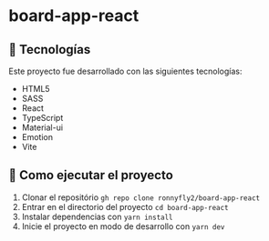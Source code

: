 # board-app-react
## :hammer: Tecnologías

Este proyecto fue desarrollado con las siguientes tecnologías:

- HTML5
- SASS
- React
- TypeScript
- Material-ui
- Emotion
- Vite

## 🚀 Como ejecutar el proyecto

1. Clonar el repositório `gh repo clone ronnyfly2/board-app-react`
2. Entrar en el directorio del proyecto `cd board-app-react`
3. Instalar dependencias con `yarn install`
4. Inicie el proyecto en modo de desarrollo con `yarn dev`
